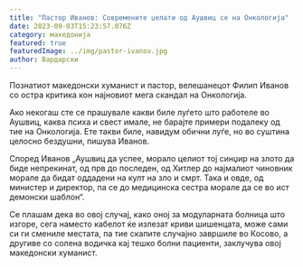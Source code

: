 ```yaml
---
title: "Пастор Иванов: Современите џелати од Аушвиц се на Онкологија"
date: 2023-09-03T15:23:57.076Z
category: македонија
featured: true
featuredImage: ../img/pastor-ivanov.jpg
author: Вардарски
---
```

<!--StartFragment-->

Познатиот македонски хуманист и пастор, велешанецот Филип Иванов со остра критика кон најновиот мега скандал на Онкологија.

Ако некогаш сте се прашувале какви биле луѓето што работеле во Аушвиц, каква психа и свест имале, не барајте примери подалеку од тие на Онкологија. Ете такви биле, навидум обични луѓе, но во суштина целосно бездушни, пишува Иванов.

[](https://autowelt.mk/)

Според Иванов „Аушвиц да успее, морало целиот тој синџир на злото да биде непрекинат, од прв до последен, од Хитлер до најмалиот чиновник морале да бидат оддадени на култ на зло и смрт. Така и овде, од министер и директор, па се до медицинска сестра морале да се во ист демонски шаблон“.

Се плашам дека во овој случај, како оној за модуларната болница што изгоре, сега наместо кабелот ќе излезат криви шишенцата, може сами си ги смениле местата, па тие скапите случајно завршиле во Косово, а другиве со солена водичка кај тешко болни пациенти, заклучува овој македонски хуманист.

<!--EndFragment-->
